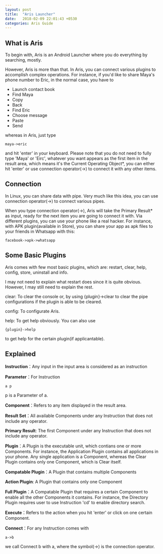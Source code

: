 ```yaml
---
layout: post
title:  "Aris Launcher"
date:   2018-02-09 22:01:43 +0530
categories: Aris Guide
---
```

## What is Aris

To begin with, Aris is an Android Launcher where you do everything by searching, mostly.
  
However, Aris is more than that. In Aris, you can connect various plugins to accomplish complex operations. For instance, if you'd like to share Maya's phone number to Eric, in the normal case, you have to 
  
  * Launch contact book
  * Find Maya
  * Copy
  * Back
  * Find Eric
  * Choose message
  * Paste
  * Send
  
whereas in Aris, just type
  
    maya->eric
    
and hit 'enter' in your keyboard. Please note that you do not need to fully type 'Maya' or 'Eirc', whatever you want appears as the first item in the result area, which means it's the Current Operating Object*, you can either hit 'enter' or use connection operator(->) to connect it with any other items. 
 
## Connection

In Linux, you can share data with pipe. Very much like this idea, you can use connection operator(->) to connect various pipes. 
  
When you type connection operator(->), Aris will take the Primary Result* as input, ready for the next item you are going to connect it with. Via different plugins, you can use your phone like a real hacker. For instance, with APK plugin(available in Store), you can share your app as apk files to your friends in Whatsapp with this:

    facebook->apk->whatsapp
    
        
## Some Basic Plugins
  
  Aris comes with few most basic plugins, which are: restart, clear, help, config, store, uninstall and info.
  
  I may not need to explain what restart does since it is quite obvious. However, I may still need to explain the rest.
  
  clear: To clear the console or, by using {plugin}->clear to clear the pipe configurations if the plugin is able to be cleared. 
  
  config: To configurate Aris.     

  help: To get help obviously. You can also use 

    {plugin}->help
  
  to get help for the certain plugin(if applicantable).
  
## Explained

  **Instruction**：Any input in the input area is considered as an instruction

  **Parameter**：For Instruction
  
    a p
    
  p is a Parameter of a.
  
  **Component**：Refers to any item displayed in the result area.
  
  **Result Set**：All available Components under any Instruction that does not include any operator.
  
  **Primary Result**: The first Component under any Instruction that does not include any operator.
  
  **Plugin**：A Plugin is the executable unit, which contians one or more Components. For instance, the Application Plugin contains all applications in your phone. Any single application is a Component, whereas the Clear Plugin contains only one Component, which is Clear itself. 
  
  **Compatable Plugin**：A Plugin that contains multiple Components
  
  **Action Plugin**: A Plugin that contains only one Component
  
  **Full Plugin**：A Compatable Plugin that requires a certain Component to enable all the other Components it contains. For instance, the Directory Plugin requires user to use Instruction 'cd' to enable directory search. 
  
  **Execute**：Refers to the action when you hit 'enter' or click on one certain Component.  
  
  **Connect**：For any Instruction comes with 
  
    a->b
  
  we call Connect b with a, where the symbol(->) is the connection operator.

   

